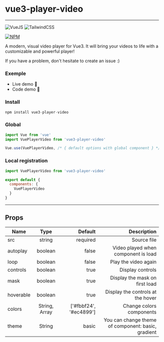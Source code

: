 # vue3-player-video
____

![VueJS](https://img.shields.io/badge/vuejs-%2335495e.svg?&style=for-the-badge&logo=vue.js&logoColor=%234FC08D)  ![TailwindCSS](https://img.shields.io/badge/tailwindcss-%2338B2AC.svg?&style=for-the-badge&logo=tailwind-css&logoColor=white)

[![NPM](https://nodei.co/npm/vue3-player-video.png)](https://nodei.co/npm/vue3-player-video/)

A modern, visual video player for Vue3.
It will bring your videos to life with a customizable and powerful player!

If you have a problem, don't hesitate to create an issue :)

### Exemple
- Live demo 🎉
- Code demo 🎈

### Install
```js
npm install vue3-player-video
```

### Global
```js
import Vue from 'vue'
import VuePlayerVideo from 'vue3-player-video'

Vue.use(VuePlayerVideo, /* { default options with global component } */)
```

### Local registration
```js
import VuePlayerVideo from 'vue3-player-video'

export default {
  components: {
    VuePlayerVideo
  }
}
```

____

## Props
| Name   |      Type      |  Default | Description |
|----------|:-------------:|------:|------:|
| src |  string | required |  Source file |
| autoplay |    boolean   |   false |  Video played when component is load |
| loop | boolean |   false | Play the video again |
| controls | boolean |   true | Display controls |
| mask | boolean |   true | Display the mask on first load |
| hoverable | boolean |   true | Display the controls at the hover |
| colors | String, Array |   ['#fbbf24', '#ec4899'] | Change colors components |
| theme | String |   basic | You can change theme of component: basic, gradient |